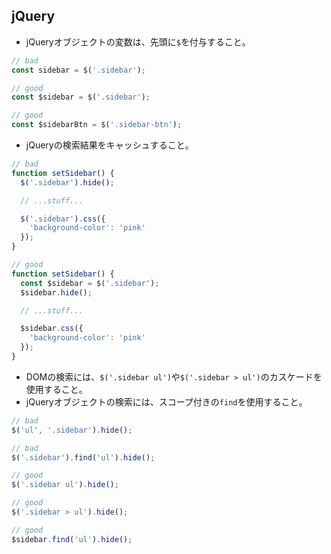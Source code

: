## jQuery

* jQueryオブジェクトの変数は、先頭に`$`を付与すること。
```js
// bad
const sidebar = $('.sidebar');

// good
const $sidebar = $('.sidebar');

// good
const $sidebarBtn = $('.sidebar-btn');
```
* jQueryの検索結果をキャッシュすること。
```js
// bad
function setSidebar() {
  $('.sidebar').hide();

  // ...stuff...

  $('.sidebar').css({
    'background-color': 'pink'
  });
}

// good
function setSidebar() {
  const $sidebar = $('.sidebar');
  $sidebar.hide();

  // ...stuff...

  $sidebar.css({
    'background-color': 'pink'
  });
}
```
* DOMの検索には、`$('.sidebar ul')`や`$('.sidebar > ul')`のカスケードを使用すること。
* jQueryオブジェクトの検索には、スコープ付きの`find`を使用すること。
```js
// bad
$('ul', '.sidebar').hide();

// bad
$('.sidebar').find('ul').hide();

// good
$('.sidebar ul').hide();

// good
$('.sidebar > ul').hide();

// good
$sidebar.find('ul').hide();
```